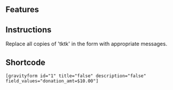 ## Features


## Instructions

Replace all copies of 'tktk' in the form with appropriate messages.

## Shortcode

    [gravityform id="1" title="false" description="false" field_values="donation_amt=$10.00"]
